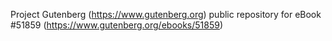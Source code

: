 Project Gutenberg (https://www.gutenberg.org) public repository for
eBook #51859 (https://www.gutenberg.org/ebooks/51859)
